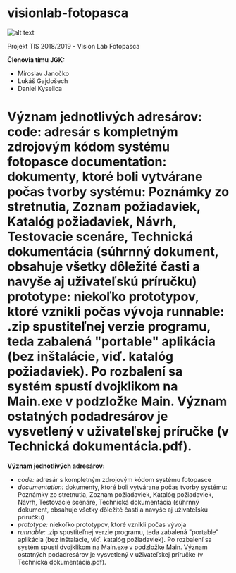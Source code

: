 # visionlab-fotopasca

![alt text](https://i.ibb.co/5175RCz/ikona.png)

Projekt TIS 2018/2019 - Vision Lab Fotopasca

**Členovia tímu JGK:**
* Miroslav Janočko
* Lukáš Gajdošech
* Daniel Kyselica

**Význam jednotlivých adresárov:**
code: adresár s kompletným zdrojovým kódom systému fotopasce
documentation: dokumenty, ktoré boli vytvárane počas tvorby systému: Poznámky zo stretnutia, Zoznam požiadaviek, Katalóg požiadaviek, Návrh, Testovacie scenáre, Technická dokumentácia (súhrnný dokument, obsahuje všetky dôležité časti a navyše aj uživateľskú príručku)
prototype: niekoľko prototypov, ktoré vznikli počas vývoja
runnable: .zip spustiteľnej verzie programu, teda zabalená "portable" aplikácia (bez inštalácie, viď. katalóg požiadaviek). Po rozbalení sa systém spustí dvojklikom na Main.exe v podzložke Main. Význam ostatných podadresárov je vysvetlený v uživateľskej príručke (v Technická dokumentácia.pdf).
=======
**Význam jednotlivých adresárov:** 
* *code:* adresár s kompletným zdrojovým kódom systému fotopasce
* *documentation:* dokumenty, ktoré boli vytvárane počas tvorby systému: Poznámky zo stretnutia, Zoznam požiadaviek, Katalóg požiadaviek, Návrh, Testovacie scenáre, Technická dokumentácia (súhrnný dokument, obsahuje všetky dôležité časti a navyše aj uživateľskú príručku)
* *prototype:* niekoľko prototypov, ktoré vznikli počas vývoja
* *runnable:* .zip spustiteľnej verzie programu, teda zabalená "portable" aplikácia (bez inštalácie, viď. katalóg požiadaviek). Po rozbalení sa systém spustí dvojklikom na Main.exe v podzložke Main. Význam ostatných podadresárov je vysvetlený v uživateľskej príručke (v Technická dokumentácia.pdf).

